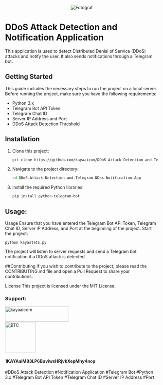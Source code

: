 <p align="center">
  <img src="https://avatars.githubusercontent.com/u/134784255?v=4" alt="Fotoğraf">
</p>

# DDoS Attack Detection and Notification Application

This application is used to detect Distributed Denial of Service (DDoS) attacks and notify the user. It also sends notifications through a Telegram bot.

## Getting Started

This guide includes the necessary steps to run the project on a local server. Before running the project, make sure you have the following requirements:

- Python 3.x
- Telegram Bot API Token
- Telegram Chat ID
- Server IP Address and Port
- DDoS Attack Detection Threshold

## Installation

1. Clone this project:
   ```bash
   git clone https://github.com/kayaaicom/DDoS-Attack-Detection-and-Telegram-DDos-Notification-App.git

2. Navigate to the project directory:
   ```bash
   cd DDoS-Attack-Detection-and-Telegram-DDos-Notification-App

3. Install the required Python libraries:
   ```bash
   pip install python-telegram-bot

## **Usage:**
Usage
Ensure that you have entered the Telegram Bot API Token, Telegram Chat ID, Server IP Address, and Port at the beginning of the project.
Start the project:

    python kayastats.py

The project will listen to server requests and send a Telegram bot notification if a DDoS attack is detected.

##Contributing
If you wish to contribute to the project, please read the CONTRIBUTING.md file and open a Pull Request to share your contributions.

License
This project is licensed under the MIT License.

<h3>Support:</h3>
<p><a href="https://www.buymeacoffee.com/kayaaicom"> <img align="left" src="https://cdn.buymeacoffee.com/buttons/v2/default-yellow.png" height="50" width="210" alt="kayaaicom" /></a></p><br><br>
<br><img src="https://bitcoin.org/img/icons/logotop.svg?1687792074" width="100" alt="BTC"><h4>1KAYAaiM83LP6BuviwsHRjvkXepMhy4nop</h4>

#DDoS Attack Detection
#Notification Application
#Telegram Bot
#Python 3.x
#Telegram Bot API Token
#Telegram Chat ID
#Server IP Address
#Port
